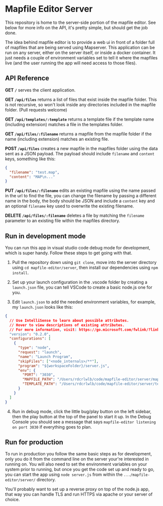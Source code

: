 # Mapfile Editor Server

This repository is home to the server-side portion of the mapfile editor. See below for more info on the API, it's pretty simple, but should get the job done.

The idea behind mapfile editor is to provide a web ui in front of a folder full of mapfiles that are being served using Mapserver. This application can be run on any server, either on the server itself, or inside a docker container. It just needs a couple of environment variables set to tell it where the mapfiles live (and the user running the app will need access to those files).

## API Reference

**GET `/`** serves the client application.

**GET `/api/files`** returns a list of files that exist inside the mapfile folder. This is not recursive, so won't look inside any directories included in the mapfile folder. (Pull requests welcome)

**GET `/api/templates/:template`** returns a template file if the template name (including extension) matches a file in the templates folder.

**GET `/api/files/:filename`** returns a mapfile from the mapfile folder if the name (including extension) matches an existing file.

**POST `/api/files`** creates a new mapfile in the mapfiles folder using the data sent as a JSON payload. The payload should include `filename` and `content` keys, something like this:

```json
{
  "filename": "test.map",
  "content": "MAP\n..."
}
```

**PUT `/api/files/:filename`** edits an existing mapfile using the name passed in the url to find the file, you can change the filename by passing a different name in the body, the body should be JSON and include a `content` key and an optional `filename` key used to overwrite the existing filename.

**DELETE `/api/files/:filename`** deletes a file by matching the `filename` parameter to an existing file within the mapfiles directory.

## Run in development mode

You can run this app in visual studio code debug mode for development, which is super handy. Follow these steps to get going with that.

1. Pull the repository down using `git clone`, move into the server directory using `cd mapfile-editor/server`, then install our dependencies using `npm install`.

2. Set up your launch configuration in the .vscode folder by creating a `launch.json` file, you can tell VSCode to create a basic node.js one for you.

3. Edit `launch.json` to add the needed environment variables, for example, my `launch.json` looks like this:

```json
{
  // Use IntelliSense to learn about possible attributes.
  // Hover to view descriptions of existing attributes.
  // For more information, visit: https://go.microsoft.com/fwlink/?linkid=830387
  "version": "0.2.0",
  "configurations": [
    {
      "type": "node",
      "request": "launch",
      "name": "Launch Program",
      "skipFiles": ["<node_internals>/**"],
      "program": "${workspaceFolder}/server.js",
      "env": {
        "PORT": "3030",
        "MAPFILE_PATH": "/Users/rdcrlwlb/code/mapfile-editor/server/mapfiles",
        "TEMPLATE_PATH": "/Users/rdcrlwlb/code/mapfile-editor/server/templates"
      }
    }
  ]
}
```

4. Run in debug mode, click the little bug/play button on the left sidebar, then the play button at the top of the panel to start it up. In the Debug Console you should see a message that says `mapfile-editor listening on port 3030` if everything goes to plan.

## Run for production

To run in production you follow the same basic steps as for development, only you do it from the command line on the server your're interested in running on. You will also need to set the environment variables on your system prior to running, but once you get the code set up and ready to go, you can start the app using `node server.js` from within the `.../mapfile-editor/server/` directory.

You'll probably want to set up a reverse proxy on top of the node.js app, that way you can handle TLS and run HTTPS via apache or your server of choice.
